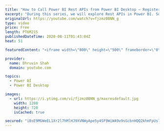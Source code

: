 ```yaml
---
title: "How to Call Power BI Rest APIs from Power BI Desktop – Register your Power BI Application – Part One"
excerpt: "During this series, we will explore Rest APIs in Power BI. Sometimes, we need to build the Power BI Admin report by consuming Power BI Admin APIs. During this session, we will learn the same thing.   The first step to call Power BI Rest APIs is to register the Power BI Application in Azure Portal. So,"
originalUrl: https://youtube.com/watch?v=fjzmz0BNN_g
type: video
price: Free
length: PT6M21S
publishedDateTime: 2020-08-11T01:43:04Z
heat: 51

featuredContent: "<iframe width=\"800\" height=\"500\" frameborder=\"0\" src=\"https://www.youtube.com/embed/fjzmz0BNN_g\" allow=\"accelerometer; autoplay; encrypted-media; gyroscope; picture-in-picture\" allowfullscreen></iframe>"

provider:
  name: Dhruvin Shah
  domain: youtube.com

topics:
  - Power BI
  - Power BI Desktop

images:
  - url: https://i.ytimg.com/vi/fjzmz0BNN_g/maxresdefault.jpg
    width: 1280
    height: 720
    isCached: true

secured: "iBsE9MGWeEL1Xr2l7hMlHJ9XVNWyApe5y4SF9WiWA9v9sGcbnHQQ2khmFpUslmaRT4OKZNuQnZ5FrKjfG6LDaQFTBqZ2Rr09sTywPjI+MFmH0QvZOovXJJg3YwduZyM34dLbxmjJfHnbITbckL+cmi3HGNsW0oxnyWUOkTArT0E4DURKGlzRUsmQ6OmR0zfw6NsnFAbGKR2/nMalXKSlObttxif3z/RIQoVHxFtW1drsUTneHNPzD8o2YQxJapUUI12YVZchqGmb9bi7r7GTo30jrR08YOFKD8nEACMux3tkBXGpxRL9T3swIb8bRC7FgmXdo5Xq1q0/zxfYXUkfLQ1g9Jw+tnDyi/VmDYaewP4/bN9K6EdfJ1c/EHYrcIzYDVFxekvVyHMWdu9fHTL3k4Z1T0g0hWj4xWQf+rxVTUc=;goD3By+G7qAd79eFpv1n9w=="
---
```


